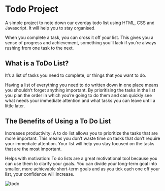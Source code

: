 # Todo Project 

A simple project to note down our everday todo list using HTML, CSS and Javascript. It will help you to stay organised. 

When you complete a task, you can cross it off your list. This gives you a sense of progress and achievement, something you’ll lack if you’re always rushing from one task to the next.

## What is a ToDo List?

It’s a list of tasks you need to complete, or things that you want to do. 

Having a list of everything you need to do written down in one place means you shouldn’t forget anything important. By prioritising the tasks in the list you plan the order in which you’re going to do them and can quickly see what needs your immediate attention and what tasks you can leave until a little later.

## The Benefits of Using a To Do List

Increases productivity: A to do list allows you to prioritize the tasks that are more important. This means you don’t waste time on tasks that don’t require your immediate attention. Your list will help you stay focused on the tasks that are the most important.

Helps with motivation: To do lists are a great motivational tool because you can use them to clarify your goals. You can divide your long-term goal into smaller, more achievable short-term goals and as you tick each one off your list, your confidence will increase.

![todo](https://user-images.githubusercontent.com/89068470/134490594-04a32595-31d4-4123-a549-8e9620cb159c.JPG)


